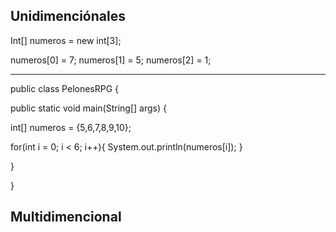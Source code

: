 
Unidimenciónales
-------------------------------------------------------------------------------------------------------------


Int[] numeros = new int[3];

numeros[0] = 7;
numeros[1] = 5;
numeros[2] = 1;


-------


public class PelonesRPG {

    
public static void main(String[] args) {
        
int[] numeros = {5,6,7,8,9,10};
        
for(int i = 0; i < 6; i++){
    System.out.println(numeros[i]);
}
        
}
    
}



Multidimencional
-------------------------------------------------------------------------------------------------------------







